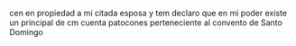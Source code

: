 cen en propiedad a mi citada esposa
y tem declaro que en mi poder existe un principal de cm
cuenta patocones perteneciente al convento de Santo Domingo